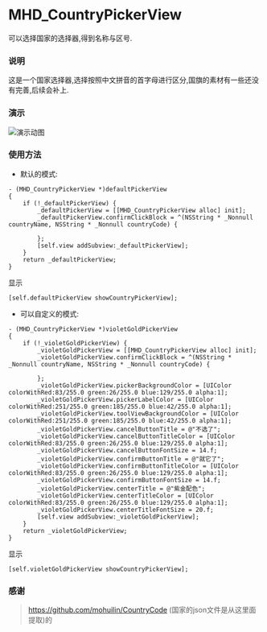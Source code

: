 # MHD_CountryPickerView
可以选择国家的选择器,得到名称与区号.

### 说明
这是一个国家选择器,选择按照中文拼音的首字母进行区分,国旗的素材有一些还没有完善,后续会补上.

### 演示
![演示动图](https://github.com/obama901/MHD_CountryPickerView/blob/master/MHD_CountryPickerViewShow.gif)
### 使用方法
* 默认的模式:

```
- (MHD_CountryPickerView *)defaultPickerView
{
    if (!_defaultPickerView) {
        _defaultPickerView = [[MHD_CountryPickerView alloc] init];
        _defaultPickerView.confirmClickBlock = ^(NSString * _Nonnull countryName, NSString * _Nonnull countryCode) {
                    
        };
        [self.view addSubview:_defaultPickerView];
    }
    return _defaultPickerView;
}
```
显示

```
[self.defaultPickerView showCountryPickerView];
```

* 可以自定义的模式:

```
- (MHD_CountryPickerView *)violetGoldPickerView
{
    if (!_violetGoldPickerView) {
        _violetGoldPickerView = [[MHD_CountryPickerView alloc] init];
        _violetGoldPickerView.confirmClickBlock = ^(NSString * _Nonnull countryName, NSString * _Nonnull countryCode) {
            
        };
        _violetGoldPickerView.pickerBackgroundColor = [UIColor colorWithRed:83/255.0 green:26/255.0 blue:129/255.0 alpha:1];
        _violetGoldPickerView.pickerLabelColor = [UIColor colorWithRed:251/255.0 green:185/255.0 blue:42/255.0 alpha:1];
        _violetGoldPickerView.toolViewBackgroundColor = [UIColor colorWithRed:251/255.0 green:185/255.0 blue:42/255.0 alpha:1];
        _violetGoldPickerView.cancelButtonTitle = @"不选了";
        _violetGoldPickerView.cancelButtonTitleColor = [UIColor colorWithRed:83/255.0 green:26/255.0 blue:129/255.0 alpha:1];
        _violetGoldPickerView.cancelButtonFontSize = 14.f;
        _violetGoldPickerView.confirmButtonTitle = @"就它了";
        _violetGoldPickerView.confirmButtonTitleColor = [UIColor colorWithRed:83/255.0 green:26/255.0 blue:129/255.0 alpha:1];
        _violetGoldPickerView.confirmButtonFontSize = 14.f;
        _violetGoldPickerView.centerTitle = @"紫金配色";
        _violetGoldPickerView.centerTitleColor = [UIColor colorWithRed:83/255.0 green:26/255.0 blue:129/255.0 alpha:1];
        _violetGoldPickerView.centerTitleFontSize = 20.f;
        [self.view addSubview:_violetGoldPickerView];
    }
    return _violetGoldPickerView;
}
```
显示

```
[self.violetGoldPickerView showCountryPickerView];
```

### 感谢

> https://github.com/mohuilin/CountryCode (国家的json文件是从这里面提取)的

